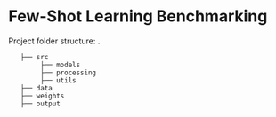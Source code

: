 # Few-Shot Learning Benchmarking


Project folder structure:
       .

       ├── src
            ├── models
            ├── processing
            ├── utils
       ├── data
       ├── weights
       ├── output

